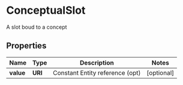 

# ConceptualSlot

A slot boud to a concept
## Properties

Name | Type | Description | Notes
------------ | ------------- | ------------- | -------------
**value** | **URI** | Constant Entity reference (opt) |  [optional]



